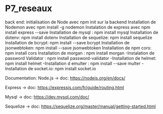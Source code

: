 # P7_reseaux


back end:
initialisation de Node avec npm init sur la backend
Installation de Nodemon avec npm install -g nodemon
Instalation de express avec npm install express --save 
Installation de mysql : npm install mysql
Installation de dotenv: npm install dotenv
Installation de sequelize: npm install sequelize
Installation de bcrypt: npm install --save bcrypt
Installation de jsonwebtoken: npm install --save jsonwebtoken
Installation de npm cors: npm install cors
Installation de morgan : npm install morgan
-Instalation de password Validator : npm install password-validator 
-Installation de helmet: npm install helmet
-Installation d emulter : npm install --save multer
-Installation de socket.io: npm install socket.io


Documentation:
Node.js → doc: https://nodejs.org/en/docs/

Express → doc: https://expressjs.com/fr/guide/routing.html

Mysql → doc: https://dev.mysql.com/doc/

Sequelize → doc: https://sequelize.org/master/manual/getting-started.html